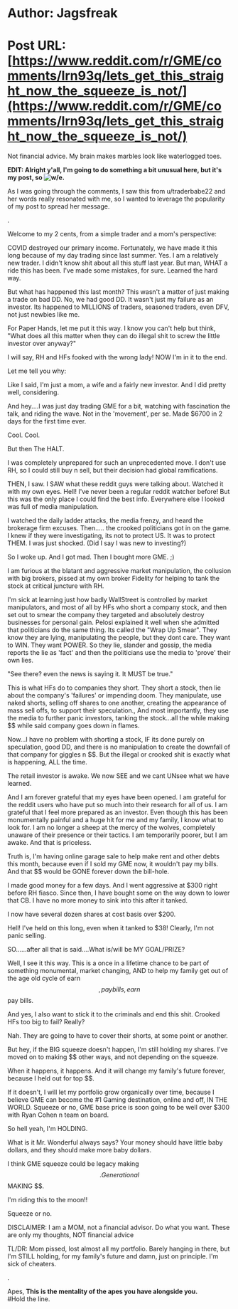 # Author: Jagsfreak
# Post URL: [https://www.reddit.com/r/GME/comments/lrn93q/lets_get_this_straight_now_the_squeeze_is_not/](https://www.reddit.com/r/GME/comments/lrn93q/lets_get_this_straight_now_the_squeeze_is_not/)


Not financial advice. My brain makes marbles look like waterlogged toes.  
  
**EDIT: Alright y'all, I'm going to do something a bit unusual here, but it's my post, so ![w/e.](https://media1.tenor.com/images/d18d3b176e82a98030191cb6ebde5a81/tenor.gif?itemid=5412482)**   
  
As I was going through the comments, I saw this from u/traderbabe22 and her words really resonated with me, so I wanted to leverage the popularity of my post to spread her message. 
  
.  
  
Welcome to my 2 cents, from a simple trader and a mom's perspective:  
  
COVID destroyed our primary income. Fortunately, we have made it this long because of my day trading since last summer. Yes. I am a relatively new trader. I didn't know shit about all this stuff last year. But man, WHAT a ride this has been. I've made some mistakes, for sure. Learned the hard way.  
  
But what has happened this last month? This wasn't a matter of just making a trade on bad DD. No, we had good DD. It wasn't just my failure as an investor. Its happened to MILLIONS of traders, seasoned traders, even DFV, not just newbies like me.  
  
For Paper Hands, let me put it this way. I know you can't help but think, "What does all this matter when they can do illegal shit to screw the little investor over anyway?"  
  
I will say, RH and HFs fooked with the wrong lady! NOW I'm in it to the end.  
  
Let me tell you why:  
  
Like I said, I'm just a mom, a wife and a fairly new investor. And I did pretty well, considering.  
  
And hey....I was just day trading GME for a bit, watching with fascination the talk, and riding the wave. Not in the 'movement', per se. Made $6700 in 2 days for the first time ever.  
  
Cool. Cool.  
  
But then The HALT.  
  
I was completely unprepared for such an unprecedented move. I don't use RH, so I could still buy n sell, but their decision had global ramifications.  
  
THEN, I saw. I SAW what these reddit guys were talking about. Watched it with my own eyes. Hell! I've never been a regular reddit watcher before! But this was the only place I could find the best info. Everywhere else I looked was full of media manipulation.  
  
I watched the daily ladder attacks, the media frenzy, and heard the brokerage firm excuses. Then..... the crooked politicians got in on the game. I knew if they were investigating, its not to protect US. It was to protect THEM. I was just shocked. (Did I say I was new to investing?)  
  
So I woke up. And I got mad. Then I bought more GME. ;)  
  
I am furious at the blatant and aggressive market manipulation, the collusion with big brokers, pissed at my own broker Fidelity for helping to tank the stock at critical juncture with RH.  
  
I'm sick at learning just how badly WallStreet is controlled by market manipulators, and most of all by HFs who short a company stock, and then set out to smear the company they targeted and absolutely destroy businesses for personal gain. Pelosi explained it well when she admitted that politicians do the same thing. Its called the "Wrap Up Smear". They know they are lying, manipulating the people, but they dont care. They want to WIN. They want POWER. So they lie, slander and gossip, the media reports the lie as 'fact' and then the politicians use the media to 'prove' their own lies.  
  
"See there? even the news is saying it. It MUST be true."  
  
This is what HFs do to companies they short. They short a stock, then lie about the company's 'failures' or impending doom. They manipulate, use naked shorts, selling off shares to one another, creating the appearance of mass sell offs, to support their speculation., And most importantly, they use the media to further panic investors, tanking the stock...all the while making $$ while said company goes down in flames.  
  
Now...I have no problem with shorting a stock, IF its done purely on speculation, good DD, and there is no manipulation to create the downfall of that company for giggles n $$. But the illegal or crooked shit is exactly what is happening, ALL the time.  
  
The retail investor is awake. We now SEE and we cant UNsee what we have learned.  
  
And I am forever grateful that my eyes have been opened. I am grateful for the reddit users who have put so much into their research for all of us. I am grateful that I feel more prepared as an investor. Even though this has been monumentally painful and a huge hit for me and my family, I know what to look for. I am no longer a sheep at the mercy of the wolves, completely unaware of their presence or their tactics. I am temporarily poorer, but I am awake. And that is priceless.  
  
Truth is, I'm having online garage sale to help make rent and other debts this month, because even if I sold my GME now, it wouldn't pay my bills. And that $$ would be GONE forever down the bill-hole.  
  
I made good money for a few days. And I went aggressive at $300 right before RH fiasco. Since then, I have bought some on the way down to lower that CB. I have no more money to sink into this after it tanked.  
  
I now have several dozen shares at cost basis over $200.  
  
Hell! I've held on this long, even when it tanked to $38! Clearly, I'm not panic selling.  
  
SO......after all that is said....What is/will be MY GOAL/PRIZE?  
  
Well, I see it this way. This is a once in a lifetime chance to be part of something monumental, market changing, AND to help my family get out of the age old cycle of earn $$, pay bills, earn $$ pay bills.  
  
And yes, I also want to stick it to the criminals and end this shit. Crooked HFs too big to fail? Really?  
  
Nah. They are going to have to cover their shorts, at some point or another.  
  
But hey, if the BIG squeeze doesn't happen, I'm still holding my shares. I've moved on to making $$ other ways, and not depending on the squeeze.  
  
When it happens, it happens. And it will change my family's future forever, because I held out for top $$.  
  
If it doesn't, I will let my portfolio grow organically over time, because I believe GME can become the #1 Gaming destination, online and off, IN THE WORLD. Squeeze or no, GME base price is soon going to be well over $300 with Ryan Cohen n team on board.  
  
So hell yeah, I'm HOLDING.  
  
What is it Mr. Wonderful always says? Your money should have little baby dollars, and they should make more baby dollars.  
  
I think GME squeeze could be legacy making $$. Generational $$ MAKING $$.  
  
I'm riding this to the moon!!  
  
Squeeze or no.  
  
DISCLAIMER: I am a MOM, not a financial advisor. Do what you want. These are only my thoughts, NOT financial advice  

TL/DR: Mom pissed, lost almost all my portfolio. Barely hanging in there, but I'm STILL holding, for my family's future and damn, just on principle. I'm sick of cheaters.  
  
.  
  
Apes, **This is the mentality of the apes you have alongside you.**  
#Hold the line.